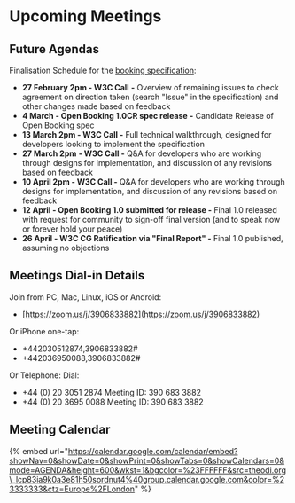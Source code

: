 # Upcoming Meetings

## Future Agendas

Finalisation Schedule for the [booking specification](https://www.openactive.io/open-booking-api/EditorsDraft/live.html):

* **27 February 2pm - W3C Call** **-** Overview of remaining issues to check agreement on direction taken \(search "Issue" in the specification\) and other changes made based on feedback
* **4 March - Open Booking 1.0CR spec release** **-** Candidate Release of Open Booking spec
* **13 March 2pm - W3C Call -** Full technical walkthrough, designed for developers looking to implement the specification
* **27 March 2pm** **- W3C Call -** Q&A for developers who are working through designs for implementation, and discussion of any revisions based on feedback
* **10 April 2pm - W3C Call -** Q&A for developers who are working through designs for implementation, and discussion of any revisions based on feedback
* **12 April - Open Booking 1.0 submitted for release -** Final 1.0 released with request for community to sign-off final version \(and to speak now or forever hold your peace\)
* **26 April - W3C CG Ratification via "Final Report" -** Final 1.0 published, assuming no objections

## Meetings Dial-in Details

Join from PC, Mac, Linux, iOS or Android:

* [https://zoom.us/j/3906833882](https://zoom.us/j/3906833882)

Or iPhone one-tap:

* +442030512874,3906833882\#
* +442036950088,3906833882\#

Or Telephone: Dial:

* +44 \(0\) 20 3051 2874 Meeting ID: 390 683 3882
* +44 \(0\) 20 3695 0088 Meeting ID: 390 683 3882

## Meeting Calendar

{% embed url="https://calendar.google.com/calendar/embed?showNav=0&showDate=0&showPrint=0&showTabs=0&showCalendars=0&mode=AGENDA&height=600&wkst=1&bgcolor=%23FFFFFF&src=theodi.org\_lcp83ia9k0a3e81h50sordnut4%40group.calendar.google.com&color=%23333333&ctz=Europe%2FLondon" %}

